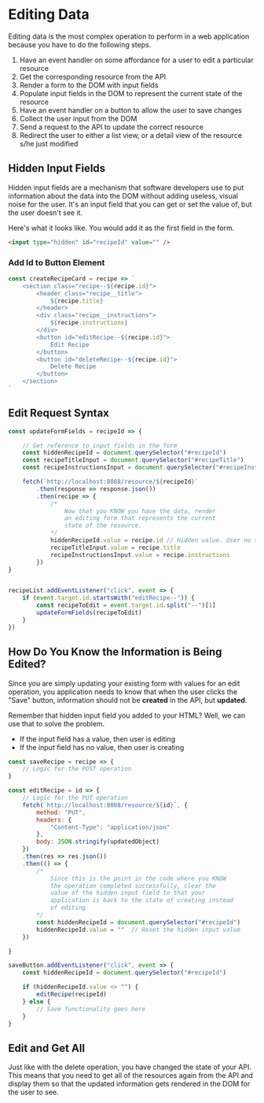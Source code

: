 # Editing Data

Editing data is the most complex operation to perform in a web application because you have to do the following steps.

1. Have an event handler on some affordance for a user to edit a particular resource
1. Get the corresponding resource from the API
1. Render a form to the DOM with input fields
1. Populate input fields in the DOM to represent the current state of the resource
1. Have an event handler on a button to allow the user to save changes
1. Collect the user input from the DOM
1. Send a request to the API to update the correct resource
1. Redirect the user to either a list view, or a detail view of the resource s/he just modified

## Hidden Input Fields

Hidden input fields are a mechanism that software developers use to put information about the data into the DOM without adding useless, visual noise for the user. It's an input field that you can get or set the value of, but the user doesn't see it.

Here's what it looks like. You would add it as the first field in the form.

```html
<input type="hidden" id="recipeId" value="" />
```

### Add Id to Button Element

```js
const createRecipeCard = recipe => `
    <section class="recipe--${recipe.id}">
        <header class="recipe__title">
            ${recipe.title}
        </header>
        <div class="recipe__instructions">
            ${recipe.instructions}
        </div>
        <button id="editRecipe--${recipe.id}">
            Edit Recipe
        </button>
        <button id="deleteRecipe--${recipe.id}">
            Delete Recipe
        </button>
    </section>
`
```

## Edit Request Syntax

```js
const updateFormFields = recipeId => {

    // Get reference to input fields in the form
    const hiddenRecipeId = document.querySelector("#recipeId")
    const recipeTitleInput = document.querySelector("#recipeTitle")
    const recipeInstructionsInput = document.querySelector("#recipeInstructions")

    fetch(`http://localhost:8088/resource/${recipeId}`
        .then(response => response.json())
        .then(recipe => {
            /*
                Now that you KNOW you have the data, render
                an editing form that represents the current
                state of the resource.
            */
            hiddenRecipeId.value = recipe.id // Hidden value. User no see. 🙈
            recipeTitleInput.value = recipe.title
            recipeInstructionsInput.value = recipe.instructions
        })
}


recipeList.addEventListener("click", event => {
    if (event.target.id.startsWith("editRecipe--")) {
        const recipeToEdit = event.target.id.split("--")[1]
        updateFormFields(recipeToEdit)
    }
})
```

## How Do You Know the Information is Being Edited?

Since you are simply updating your existing form with values for an edit operation, you application needs to know that when the user clicks the "Save" button, information should not be **created** in the API, but **updated**.

Remember that hidden input field you added to your HTML? Well, we can use that to solve the problem.

* If the input field has a value, then user is editing
* If the input field has no value, then user is creating


```js
const saveRecipe = recipe => {
    // Logic for the POST operation
}

const editRecipe = id => {
    // Logic for the PUT operation
    fetch(`http://localhost:8088/resource/${id}`, {
        method: "PUT",
        headers: {
            "Content-Type": "application/json"
        },
        body: JSON.stringify(updatedObject)
    })
    .then(res => res.json())
    .then(() => {
        /*
            Since this is the point in the code where you KNOW
            the operation completed successfully, clear the
            value of the hidden input field to that your
            application is back to the state of creating instead
            of editing
        */
        const hiddenRecipeId = document.querySelector("#recipeId")
        hiddenRecipeId.value = ""  // Reset the hidden input value
    })

}

saveButton.addEventListener("click", event => {
    const hiddenRecipeId = document.querySelector("#recipeId")

    if (hiddenRecipeId.value <> "") {
        editRecipe(recipeId)
    } else {
        // Save functionality goes here
    }
}
```

## Edit and Get All

Just like with the delete operation, you have changed the state of your API. This means that you need to get all of the resources again from the API and display them so that the updated information gets rendered in the DOM for the user to see.